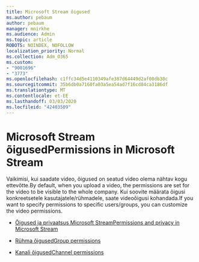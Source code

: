 ```yaml
---
title: Microsoft Stream õigused
ms.author: pebaum
author: pebaum
manager: mnirkhe
ms.audience: Admin
ms.topic: article
ROBOTS: NOINDEX, NOFOLLOW
localization_priority: Normal
ms.collection: Adm_O365
ms.custom:
- "9001696"
- "3773"
ms.openlocfilehash: c1ffc34d5e4110349afe387d64449d2af08db30c
ms.sourcegitcommit: 35b6db0a7160fa03a5ea54ad7f16cd84ca3186df
ms.translationtype: MT
ms.contentlocale: et-EE
ms.lasthandoff: 03/03/2020
ms.locfileid: "42403509"
---
```

# <a name="permissions-in-microsoft-stream"></a><span data-ttu-id="35979-102">Microsoft Stream õigused</span><span class="sxs-lookup"><span data-stu-id="35979-102">Permissions in Microsoft Stream</span></span>

<span data-ttu-id="35979-103">Vaikimisi, kui saadate video, õigused on seatud video olema nähtav kogu ettevõtte.</span><span class="sxs-lookup"><span data-stu-id="35979-103">By default, when you upload a video, the permissions are set for the video to be visible to the whole company.</span></span> <span data-ttu-id="35979-104">Kui soovite määrata õigusi konkreetsetele kasutajatele/rühmadele, saate videoõigusi kohandada.</span><span class="sxs-lookup"><span data-stu-id="35979-104">If you want to specify permissions to specific users/groups, you can customize the video permissions.</span></span>

- [<span data-ttu-id="35979-105">Õigused ja privaatsus Microsoft Stream</span><span class="sxs-lookup"><span data-stu-id="35979-105">Permissions and privacy in Microsoft Stream</span></span>](https://docs.microsoft.com/stream/portal-permissions)

- [<span data-ttu-id="35979-106">Rühma õigused</span><span class="sxs-lookup"><span data-stu-id="35979-106">Group permissions</span></span>](https://docs.microsoft.com/stream/portal-permissions#group-permissions)

- [<span data-ttu-id="35979-107">Kanali õigused</span><span class="sxs-lookup"><span data-stu-id="35979-107">Channel permissions</span></span>](https://docs.microsoft.com/stream/portal-permissions#channel-permissions)